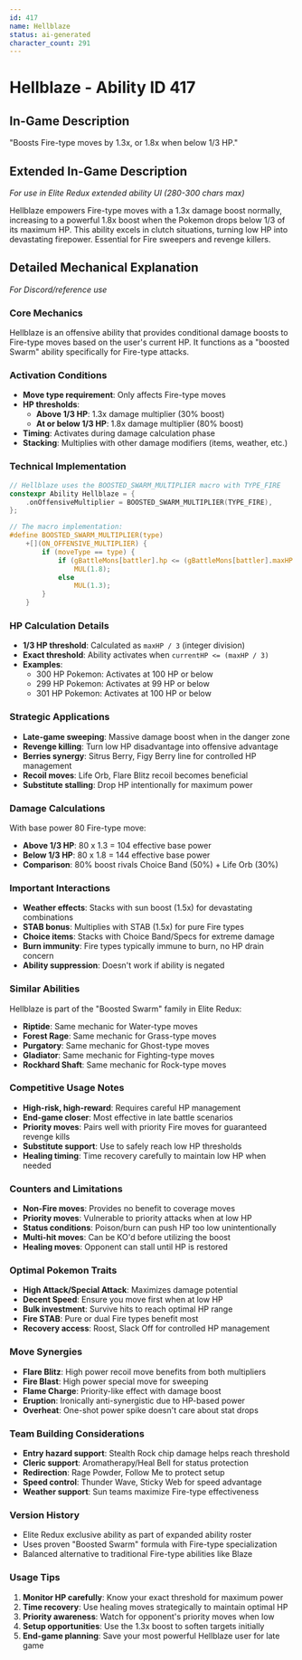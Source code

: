 ```yaml
---
id: 417
name: Hellblaze
status: ai-generated
character_count: 291
---
```


# Hellblaze - Ability ID 417

## In-Game Description
"Boosts Fire-type moves by 1.3x, or 1.8x when below 1/3 HP."

## Extended In-Game Description
*For use in Elite Redux extended ability UI (280-300 chars max)*

Hellblaze empowers Fire-type moves with a 1.3x damage boost normally, increasing to a powerful 1.8x boost when the Pokemon drops below 1/3 of its maximum HP. This ability excels in clutch situations, turning low HP into devastating firepower. Essential for Fire sweepers and revenge killers.

## Detailed Mechanical Explanation
*For Discord/reference use*

### Core Mechanics
Hellblaze is an offensive ability that provides conditional damage boosts to Fire-type moves based on the user's current HP. It functions as a "boosted Swarm" ability specifically for Fire-type attacks.

### Activation Conditions
- **Move type requirement**: Only affects Fire-type moves
- **HP thresholds**: 
  - **Above 1/3 HP**: 1.3x damage multiplier (30% boost)
  - **At or below 1/3 HP**: 1.8x damage multiplier (80% boost)
- **Timing**: Activates during damage calculation phase
- **Stacking**: Multiplies with other damage modifiers (items, weather, etc.)

### Technical Implementation
```c
// Hellblaze uses the BOOSTED_SWARM_MULTIPLIER macro with TYPE_FIRE
constexpr Ability Hellblaze = {
    .onOffensiveMultiplier = BOOSTED_SWARM_MULTIPLIER(TYPE_FIRE),
};

// The macro implementation:
#define BOOSTED_SWARM_MULTIPLIER(type)                                       \
    +[](ON_OFFENSIVE_MULTIPLIER) {                                           \
        if (moveType == type) {                                              \
            if (gBattleMons[battler].hp <= (gBattleMons[battler].maxHP / 3)) \
                MUL(1.8);                                                    \
            else                                                             \
                MUL(1.3);                                                    \
        }                                                                    \
    }
```

### HP Calculation Details
- **1/3 HP threshold**: Calculated as `maxHP / 3` (integer division)
- **Exact threshold**: Ability activates when `currentHP <= (maxHP / 3)`
- **Examples**:
  - 300 HP Pokemon: Activates at 100 HP or below
  - 299 HP Pokemon: Activates at 99 HP or below
  - 301 HP Pokemon: Activates at 100 HP or below

### Strategic Applications
- **Late-game sweeping**: Massive damage boost when in the danger zone
- **Revenge killing**: Turn low HP disadvantage into offensive advantage
- **Berries synergy**: Sitrus Berry, Figy Berry line for controlled HP management
- **Recoil moves**: Life Orb, Flare Blitz recoil becomes beneficial
- **Substitute stalling**: Drop HP intentionally for maximum power

### Damage Calculations
With base power 80 Fire-type move:
- **Above 1/3 HP**: 80 x 1.3 = 104 effective base power
- **Below 1/3 HP**: 80 x 1.8 = 144 effective base power
- **Comparison**: 80% boost rivals Choice Band (50%) + Life Orb (30%)

### Important Interactions
- **Weather effects**: Stacks with sun boost (1.5x) for devastating combinations
- **STAB bonus**: Multiplies with STAB (1.5x) for pure Fire types
- **Choice items**: Stacks with Choice Band/Specs for extreme damage
- **Burn immunity**: Fire types typically immune to burn, no HP drain concern
- **Ability suppression**: Doesn't work if ability is negated

### Similar Abilities
Hellblaze is part of the "Boosted Swarm" family in Elite Redux:
- **Riptide**: Same mechanic for Water-type moves
- **Forest Rage**: Same mechanic for Grass-type moves
- **Purgatory**: Same mechanic for Ghost-type moves
- **Gladiator**: Same mechanic for Fighting-type moves
- **Rockhard Shaft**: Same mechanic for Rock-type moves

### Competitive Usage Notes
- **High-risk, high-reward**: Requires careful HP management
- **End-game closer**: Most effective in late battle scenarios
- **Priority moves**: Pairs well with priority Fire moves for guaranteed revenge kills
- **Substitute support**: Use to safely reach low HP thresholds
- **Healing timing**: Time recovery carefully to maintain low HP when needed

### Counters and Limitations
- **Non-Fire moves**: Provides no benefit to coverage moves
- **Priority moves**: Vulnerable to priority attacks when at low HP
- **Status conditions**: Poison/burn can push HP too low unintentionally
- **Multi-hit moves**: Can be KO'd before utilizing the boost
- **Healing moves**: Opponent can stall until HP is restored

### Optimal Pokemon Traits
- **High Attack/Special Attack**: Maximizes damage potential
- **Decent Speed**: Ensure you move first when at low HP
- **Bulk investment**: Survive hits to reach optimal HP range
- **Fire STAB**: Pure or dual Fire types benefit most
- **Recovery access**: Roost, Slack Off for controlled HP management

### Move Synergies
- **Flare Blitz**: High power recoil move benefits from both multipliers
- **Fire Blast**: High power special move for sweeping
- **Flame Charge**: Priority-like effect with damage boost
- **Eruption**: Ironically anti-synergistic due to HP-based power
- **Overheat**: One-shot power spike doesn't care about stat drops

### Team Building Considerations
- **Entry hazard support**: Stealth Rock chip damage helps reach threshold
- **Cleric support**: Aromatherapy/Heal Bell for status protection
- **Redirection**: Rage Powder, Follow Me to protect setup
- **Speed control**: Thunder Wave, Sticky Web for speed advantage
- **Weather support**: Sun teams maximize Fire-type effectiveness

### Version History
- Elite Redux exclusive ability as part of expanded ability roster
- Uses proven "Boosted Swarm" formula with Fire-type specialization
- Balanced alternative to traditional Fire-type abilities like Blaze

### Usage Tips
1. **Monitor HP carefully**: Know your exact threshold for maximum power
2. **Time recovery**: Use healing moves strategically to maintain optimal HP
3. **Priority awareness**: Watch for opponent's priority moves when low
4. **Setup opportunities**: Use the 1.3x boost to soften targets initially
5. **End-game planning**: Save your most powerful Hellblaze user for late game